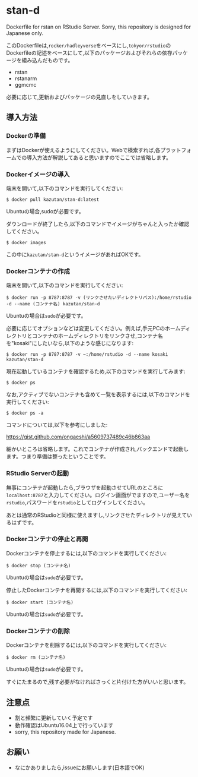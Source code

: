 # stan-d
Dockerfile for rstan on RStudio Server. Sorry, this repository is designed for Japanese only.

このDockerfileは,`rocker/hadleyverse`をベースにし,`tokyor/rstudio`のDockerfileの記述をベースにして,以下のパッケージおよびそれらの依存パッケージを組み込んだものです。

- rstan
- rstanarm
- ggmcmc

必要に応じて,更新およびパッケージの見直しをしていきます。

## 導入方法

### Dockerの準備

まずはDockerが使えるようにしてください。Webで検索すれば,各プラットフォームでの導入方法が解説してあると思いますのでここでは省略します。

### Dockerイメージの導入

端末を開いて,以下のコマンドを実行してください:

```
$ docker pull kazutan/stan-d:latest
```

Ubuntuの場合,sudoが必要です。

ダウンロードが終了したら,以下のコマンドでイメージがちゃんと入ったか確認してください。

```
$ docker images
```

この中に`kazutan/stan-d`というイメージがあればOKです。

### Dockerコンテナの作成

端末を開いて,以下のコマンドを実行してください:

```
$ docker run -p 8787:8787 -v (リンクさせたいディレクトリパス):/home/rstudio -d --name (コンテナ名) kazutan/stan-d
```

Ubuntuの場合は`sudo`が必要です。

必要に応じてオプションなどは変更してください。例えば,手元PCのホームディレクトリとコンテナのホームディレクトリをリンクさせ,コンテナ名を"kosaki"にしたいなら,以下のような感じになります:

```
$ docker run -p 8787:8787 -v ~:/home/rstudio -d --name kosaki kazutan/stan-d
```

現在起動しているコンテナを確認するため,以下のコマンドを実行してみます:

```
$ docker ps
```

なお,アクティブでないコンテナも含めて一覧を表示するには,以下のコマンドを実行してください:

```
$ docker ps -a
```

コマンドについては,以下を参考にしました:

https://gist.github.com/ongaeshi/a5609737489c46b863aa

細かいところは省略します。これでコンテナが作成され,バックエンドで起動します。つまり準備は整ったということです。

### RStudio Serverの起動

無事にコンテナが起動したら,ブラウザを起動させてURLのところに`localhost:8787`と入力してください。ログイン画面がでますので,ユーザー名を`rstudio`,パスワードを`rstudio`としてログインしてください。

あとは通常のRStudioと同様に使えますし,リンクさせたディレクトリが見えているはずです。

### Dockerコンテナの停止と再開

Dockerコンテナを停止するには,以下のコマンドを実行してください:

```
$ docker stop (コンテナ名)
```

Ubuntuの場合は`sudo`が必要です。

停止したDockerコンテナを再開するには,以下のコマンドを実行してください:

```
$ docker start (コンテナ名)
```

Ubuntuの場合は`sudo`が必要です。

### Dockerコンテナの削除

Dockerコンテナを削除するには,以下のコマンドを実行してください:

```
$ docker rm (コンテナ名)
```

Ubuntuの場合は`sudo`が必要です。

すぐにたまるので,残す必要がなければさっくと片付けた方がいいと思います。

## 注意点

- 割と頻繁に更新していく予定です
- 動作確認はUbuntu16.04上で行っています
- sorry, this repository made for Japanese.

## お願い

- なにかありましたら,issueにお願いします(日本語でOK)


